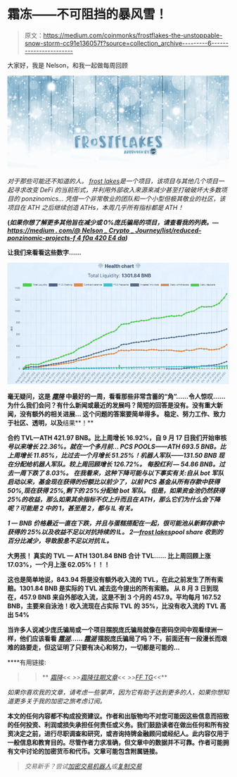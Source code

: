 # 霜冻——不可阻挡的暴风雪！

> 原文：<https://medium.com/coinmonks/frostflakes-the-unstoppable-snow-storm-cc91e136057f?source=collection_archive---------6----------------------->

大家好，我是 Nelson，和我一起做每周回顾[](https://www.frostflakes.org/?ref=0x45ad3e64a5e6884163a9083b3401cd73903d1f14)

*![](img/6a42c4444ef04439cc68290d94a2ec35.png)*

*对于那些可能还不知道的人。
[*frost lakes*](https://www.frostflakes.org/?ref=0x45ad3e64a5e6884163a9083b3401cd73903d1f14)*是一个项目，该项目与其他几个项目一起寻求改变 DeFi 的当前形式，并利用外部收入来源来减少甚至打破破坏大多数项目的 ponzinomics…
凭借一个非常敬业的团队和一个小型但极其敬业的社区，该项目在 ATH 之后继续创造 ATHs，本周几乎所有指标都是 ATH！**

**(*如果你想了解更多其他旨在减少或 0%庞氏骗局的项目，请查看我的列表。—*[*https://medium . com/@ Nelson _ Crypto _ Journey/list/reduced-ponzinomic-projects-f 4 f0a 420 E4 da*](/@Nelson_Crypto_Journey/list/reduced-ponzinomic-projects-f4f0a420e4da)*)***

**让我们来看看这些数字……**

**![](img/c1c07edd42b2506f65a469a4e8ac5872.png)**

**毫无疑问，这是 [*霜降*](https://www.frostflakes.org/?ref=0x45ad3e64a5e6884163a9083b3401cd73903d1f14) 中最好的一周，看看那些非常含蓄的“角”……令人惊叹……
为什么我们会问？有什么新闻或最近的发展吗？简短的回答是没有。没有重大新闻，没有额外的相关进展…
这个问题的答案要简单得多。
稳定、努力工作、致力于社区、透明，以及**结果**！**

****合约 TVL**—ATH 421.97 BNB。比上周增长 16.92%，自 9 月 17 日我们开始审核[](https://www.frostflakes.org/?ref=0x45ad3e64a5e6884163a9083b3401cd73903d1f14)*号以来增长 22.36%。就在一个多月前…
**PCS POOLS**——ATH 693.5 BNB。比上周增长 11.85%，比过去一个月增长 51.25%！机器人军队——131.50 BNB 现在分配给机器人军队。较上周回顾增长 126.72%。
**每股红利** — 54.86 BNB。过去一周下跌了 8.03%。
在我看来，这种下降可能与以下事实有关:自从 bot 军队启动以来，基金现在获得的份额比以前少了，以前 PCS 基金从所有存款中获得 50%,现在获得 25%,剩下的 25%分配给 bot 军队。
但是，如果资金池仍然获得 25%的收益，那么如果其余指标不仅上升而且在 ATH，那么它们为什么会下降呢？可能是 2 中的 1，甚至是 2，都与 IL 有关。***

****1 — BNB 价格最近一直在下跌，并且与蛋糕搭配在一起，很可能池从新鲜存款中获得的 25%以及收益不足以对抗持续的 IL。
2—*[*frost lakes*](https://www.frostflakes.org/?ref=0x45ad3e64a5e6884163a9083b3401cd73903d1f14)*pool share 收到的百分比减少，导致股息不足以对抗 IL。****

****大男孩！
真实的 TVL** — ATH 1301.84 BNB 合计 TVL……
比上周回顾上涨 17.03%，一个月上涨 62.05%！！！**

**这也是简单地说，843.94 将是没有额外收入流的 TVL，在此之前发生了所有索赔。1301.84 BNB 是实际的 TVL 减去迄今提出的所有索赔。
从 8 月 3 日到现在，457.9 BNB 来自外部收入流，**这是不到 3 个月的 457.9。平均每月 167.52 BNB，主要来自泳池！收入流现在占实际 TVL 的 35%，比没有收入流的 TVL 高出 54%****

**当许多人说减少庞氏骗局或一个项目摆脱庞氏骗局就像在密码空间中观看绿洲一样，他们应该看看 [*霜湖*](https://www.frostflakes.org/?ref=0x45ad3e64a5e6884163a9083b3401cd73903d1f14)……
[*霜湖*](https://www.frostflakes.org/?ref=0x45ad3e64a5e6884163a9083b3401cd73903d1f14) 摆脱庞氏骗局了吗？不，前面还有一段漫长而艰难的路要走，但这证明了只要有决心和努力，一切都是可能的…**

****有用链接:
> >** [*霜降*](https://www.frostflakes.org/?ref=0x45ad3e64a5e6884163a9083b3401cd73903d1f14)<< *>>*[*霜降往期文章*](/@Nelson_Crypto_Journey/list/frostflakes-hidden-gem-3d64c5b284e4)<< *>>[*FF TG*](https://t.me/frostflakes_miner)<<***

*如果你喜欢我的文章，请考虑一些掌声，因为它有助于达到更多的人，如果你想知道更多关于我的加密之旅考虑订阅。*

**本文的任何内容都不构成投资建议。作者和出版物均不对您可能因这些信息而招致的任何投资、利润或损失承担任何责任或义务。我们鼓励读者在做出任何和所有投资决定之前，进行尽职调查和研究，或咨询持牌金融顾问或经纪人。此内容仅用于一般信息和教育目的。尽管作者力求准确，但文章中的数据并不可靠。作者可能拥有文中讨论的加密货币和代币。文章可能包含附属链接。**

> *交易新手？尝试[加密交易机器人](/coinmonks/crypto-trading-bot-c2ffce8acb2a)或[复制交易](/coinmonks/top-10-crypto-copy-trading-platforms-for-beginners-d0c37c7d698c)*